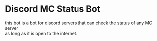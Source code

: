 <h1>Discord MC Status Bot</h1>
<p>this bot is a bot for discord servers that can check the status of any MC server <br> as long as it is open to the internet.</p> 
